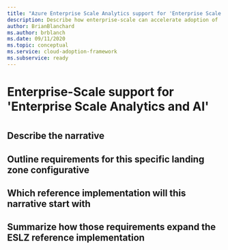 ```yaml
---
title: "Azure Enterprise Scale Analytics support for 'Enterprise Scale Analytics and AI'"
description: Describe how enterprise-scale can accelerate adoption of 'Enterprise Scale Analytics and AI'
author: BrianBlanchard
ms.author: brblanch
ms.date: 09/11/2020
ms.topic: conceptual
ms.service: cloud-adoption-framework
ms.subservice: ready
---
```


# Enterprise-Scale support for 'Enterprise Scale Analytics and AI'
  
<!-- Copying ESLZ Specific implementation references here as a placeholder -->


#

## Describe the narrative

## Outline requirements for this specific landing zone configurative

## Which reference implementation will this narrative start with

## Summarize how those requirements expand the ESLZ reference implementation

